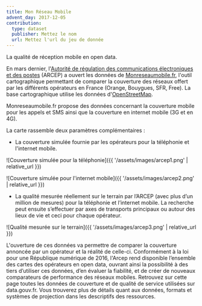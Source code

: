 ```yaml
---
title: Mon Réseau Mobile
advent_day: 2017-12-05
contribution:
  type: dataset
  publisher: Mettez le nom
  url: Mettez l'url du jeu de donnée
---
```


La qualité de réception mobile en open data.

<!--more-->

En mars dernier, l'[Autorité de régulation des communications électroniques et des postes](https://www.arcep.fr/) (ARCEP) a ouvert les données de [Monreseaumobile.fr](https://www.monreseaumobile.fr/), l'outil cartographique permettant de comparer la couverture des réseaux offert par les différents opérateurs en France (Orange, Bouygues, SFR, Free). La base cartographique utilise les données d'[OpenStreetMap](https://www.openstreetmap.org/).

Monreseaumobile.fr propose des données concernant la couverture mobile pour les appels et SMS ainsi que la couverture en internet mobile (3G et en 4G).

La carte rassemble deux paramètres complémentaires :

* La couverture simulée fournie par les opérateurs pour la téléphonie et l'internet mobile.

![Couverture simulée pour la téléphonie]({{ '/assets/images/arcep1.png' | relative_url }})

![Couverture simulée pour l'internet mobile]({{ '/assets/images/arcep2.png' | relative_url }})

* La qualité mesurée réellement sur le terrain par l’ARCEP (avec plus d’un million de mesures) pour la téléphonie et l’internet mobile. La recherche peut ensuite s’effectuer par axes de transports principaux ou autour des lieux de vie et ceci pour chaque opérateur.

![Qualité mesurée sur le terrain]({{ '/assets/images/arcep3.png' | relative_url }})

L'ouverture de ces données va permettre de comparer la couverture annoncée par un opérateur et la réalité de celle-ci. Conformément à la loi pour une République numérique de 2016, l'Arcep rend disponible l’ensemble des cartes des opérateurs en open data, ouvrant ainsi la possibilité à des tiers d’utiliser ces données, d’en évaluer la fiabilité, et de créer de nouveaux comparateurs de performance des réseaux mobiles. Retrouvez sur cette page toutes les données de couverture et de qualité de service utilisées sur data.gouv.fr.  Vous trouverez plus de détails quant aux données, formats et systèmes de projection dans les descriptifs des ressources.

<div data-udata-dataset-id="58c98b1888ee38770950152b"></div>
